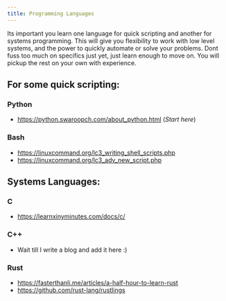 ```yaml
---
title: Programming Languages
---
```


Its important you learn one language for quick scripting and another for systems programming. This will give you flexibility to work with low level systems, and the power to quickly automate or solve your problems. Dont fuss too much on specifics just yet, just learn enough to move on. You will pickup the rest on your own with experience.

## For some quick scripting:

### Python
  - https://python.swaroopch.com/about_python.html (_Start here_)
  
### Bash
  - https://linuxcommand.org/lc3_writing_shell_scripts.php
  - https://linuxcommand.org/lc3_adv_new_script.php

## Systems Languages:

### C
  - https://learnxinyminutes.com/docs/c/
  
### C++
  - Wait till I write a blog and add it here :)
  
### Rust
  - https://fasterthanli.me/articles/a-half-hour-to-learn-rust
  - https://github.com/rust-lang/rustlings

